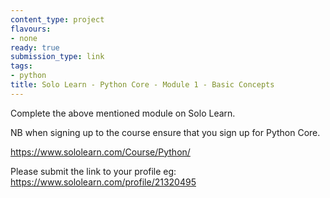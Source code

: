 ```yaml
---
content_type: project
flavours:
- none
ready: true
submission_type: link
tags:
- python
title: Solo Learn - Python Core - Module 1 - Basic Concepts
---
```


Complete the above mentioned module on Solo Learn.

NB when signing up to the course ensure that you sign up for Python Core.

https://www.sololearn.com/Course/Python/

Please submit the link to your profile eg: https://www.sololearn.com/profile/21320495
